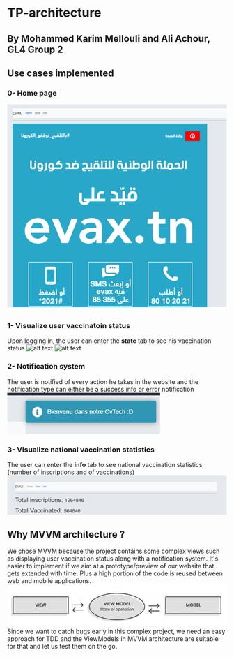 # TP-architecture

## By Mohammed Karim Mellouli and Ali Achour, GL4 Group 2

## Use cases implemented
### 0- Home page
  ![alt text](https://github.com/medbensalah/TP-architecture/blob/main/image4.png?raw=true)
### 1- Visualize user vaccinatoin status
  Upon logging in, the user can enter the **state** tab to see his vaccination status
  ![alt text](https://github.com/Smooth98/TP-architecture-/blob/master/image%200.PNGraw=true)
  ![alt text](https://github.com/Smooth98/TP-architecture/blob/main/image1.PNG?raw=true)
### 2- Notification system
  The user is notified of every action he takes in the website and the notification type can either be a success info or error notification
![alt text](https://github.com/Smooth98/TP-architecture-/blob/master/image2.png?raw=true)
### 3- Visualize national vaccination statistics
The user can enter the **info** tab to see national vaccination statistics (number of inscriptions and of vaccinations)
![alt text](https://github.com/medbensalah/TP-architecture/blob/main/image3.png?raw=true)
## Why MVVM architecture ?
We chose MVVM because the project contains some complex views such as displaying user vaccination status along with a notification system.
It's easier to implement if we aim at a prototype/preview of our website that gets extended with time.
Plus a high portion of the code is reused between web and mobile applications.
![alt text](https://github.com/medbensalah/TP-architecture/blob/main/image6.png?raw=true)
Since we want to catch bugs early in this complex project, we need an easy approach for TDD and the ViewModels in MVVM architecture are suitable for that and let us test them on the go.

